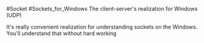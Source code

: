 #Socket
#Sockets_for_Windows
The client-server's realization for Windows (UDP)

It's really convenient realization for understanding sockets on the Windows.
You'll understand that without hard working
